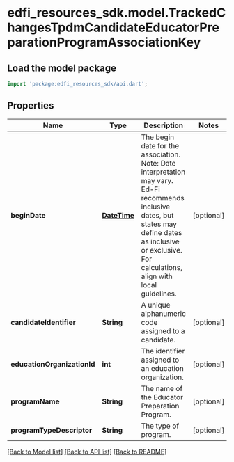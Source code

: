 # edfi_resources_sdk.model.TrackedChangesTpdmCandidateEducatorPreparationProgramAssociationKey

## Load the model package
```dart
import 'package:edfi_resources_sdk/api.dart';
```

## Properties
Name | Type | Description | Notes
------------ | ------------- | ------------- | -------------
**beginDate** | [**DateTime**](DateTime.md) | The begin date for the association.  Note: Date interpretation may vary. Ed-Fi recommends inclusive dates, but states may define dates as inclusive or exclusive. For calculations, align with local guidelines. | [optional] 
**candidateIdentifier** | **String** | A unique alphanumeric code assigned to a candidate. | [optional] 
**educationOrganizationId** | **int** | The identifier assigned to an education organization. | [optional] 
**programName** | **String** | The name of the Educator Preparation Program. | [optional] 
**programTypeDescriptor** | **String** | The type of program. | [optional] 

[[Back to Model list]](../README.md#documentation-for-models) [[Back to API list]](../README.md#documentation-for-api-endpoints) [[Back to README]](../README.md)


